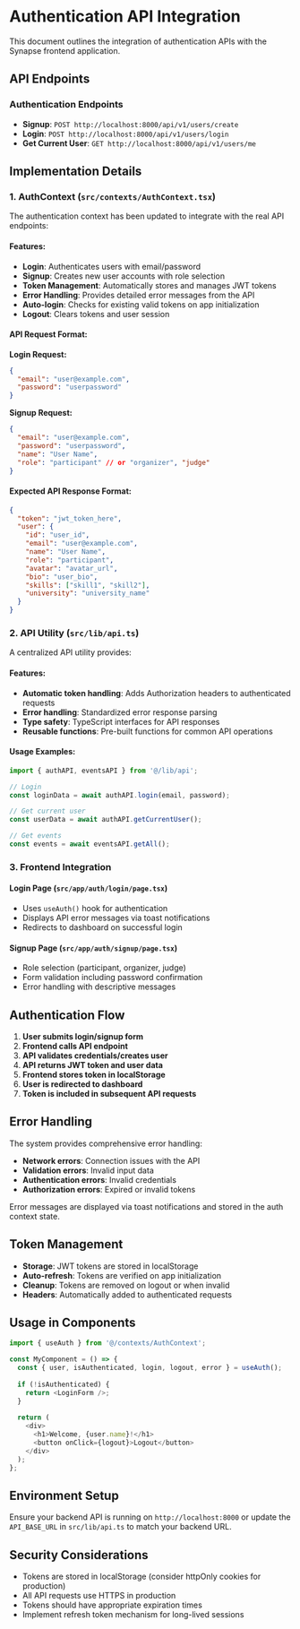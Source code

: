 # Authentication API Integration

This document outlines the integration of authentication APIs with the Synapse frontend application.

## API Endpoints

### Authentication Endpoints
- **Signup**: `POST http://localhost:8000/api/v1/users/create`
- **Login**: `POST http://localhost:8000/api/v1/users/login`
- **Get Current User**: `GET http://localhost:8000/api/v1/users/me`

## Implementation Details

### 1. AuthContext (`src/contexts/AuthContext.tsx`)
The authentication context has been updated to integrate with the real API endpoints:

#### Features:
- **Login**: Authenticates users with email/password
- **Signup**: Creates new user accounts with role selection
- **Token Management**: Automatically stores and manages JWT tokens
- **Error Handling**: Provides detailed error messages from the API
- **Auto-login**: Checks for existing valid tokens on app initialization
- **Logout**: Clears tokens and user session

#### API Request Format:

**Login Request:**
```json
{
  "email": "user@example.com",
  "password": "userpassword"
}
```

**Signup Request:**
```json
{
  "email": "user@example.com",
  "password": "userpassword",
  "name": "User Name",
  "role": "participant" // or "organizer", "judge"
}
```

#### Expected API Response Format:
```json
{
  "token": "jwt_token_here",
  "user": {
    "id": "user_id",
    "email": "user@example.com",
    "name": "User Name",
    "role": "participant",
    "avatar": "avatar_url",
    "bio": "user_bio",
    "skills": ["skill1", "skill2"],
    "university": "university_name"
  }
}
```

### 2. API Utility (`src/lib/api.ts`)
A centralized API utility provides:

#### Features:
- **Automatic token handling**: Adds Authorization headers to authenticated requests
- **Error handling**: Standardized error response parsing
- **Type safety**: TypeScript interfaces for API responses
- **Reusable functions**: Pre-built functions for common API operations

#### Usage Examples:

```typescript
import { authAPI, eventsAPI } from '@/lib/api';

// Login
const loginData = await authAPI.login(email, password);

// Get current user
const userData = await authAPI.getCurrentUser();

// Get events
const events = await eventsAPI.getAll();
```

### 3. Frontend Integration

#### Login Page (`src/app/auth/login/page.tsx`)
- Uses `useAuth()` hook for authentication
- Displays API error messages via toast notifications
- Redirects to dashboard on successful login

#### Signup Page (`src/app/auth/signup/page.tsx`)
- Role selection (participant, organizer, judge)
- Form validation including password confirmation
- Error handling with descriptive messages

## Authentication Flow

1. **User submits login/signup form**
2. **Frontend calls API endpoint**
3. **API validates credentials/creates user**
4. **API returns JWT token and user data**
5. **Frontend stores token in localStorage**
6. **User is redirected to dashboard**
7. **Token is included in subsequent API requests**

## Error Handling

The system provides comprehensive error handling:

- **Network errors**: Connection issues with the API
- **Validation errors**: Invalid input data
- **Authentication errors**: Invalid credentials
- **Authorization errors**: Expired or invalid tokens

Error messages are displayed via toast notifications and stored in the auth context state.

## Token Management

- **Storage**: JWT tokens are stored in localStorage
- **Auto-refresh**: Tokens are verified on app initialization
- **Cleanup**: Tokens are removed on logout or when invalid
- **Headers**: Automatically added to authenticated requests

## Usage in Components

```typescript
import { useAuth } from '@/contexts/AuthContext';

const MyComponent = () => {
  const { user, isAuthenticated, login, logout, error } = useAuth();
  
  if (!isAuthenticated) {
    return <LoginForm />;
  }
  
  return (
    <div>
      <h1>Welcome, {user.name}!</h1>
      <button onClick={logout}>Logout</button>
    </div>
  );
};
```

## Environment Setup

Ensure your backend API is running on `http://localhost:8000` or update the `API_BASE_URL` in `src/lib/api.ts` to match your backend URL.

## Security Considerations

- Tokens are stored in localStorage (consider httpOnly cookies for production)
- All API requests use HTTPS in production
- Tokens should have appropriate expiration times
- Implement refresh token mechanism for long-lived sessions
